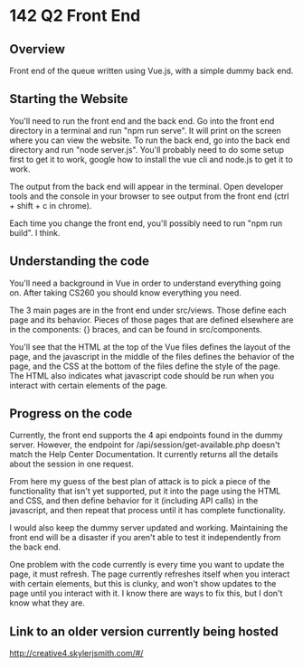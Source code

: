 # 142 Q2 Front End

## Overview
Front end of the queue written using Vue.js, with a simple dummy back end.

## Starting the Website
You'll need to run the front end and the back end. Go into the front end directory in a terminal and run "npm run serve". It will print on the screen where you can view the website. To run the back end, go into the back end directory and run "node server.js". You'll probably need to do some setup first to get it to work, google how to install the vue cli and node.js to get it to work.

The output from the back end will appear in the terminal. Open developer tools and the console in your browser to see output from the front end (ctrl + shift + c in chrome).

Each time you change the front end, you'll possibly need to run "npm run build". I think.

## Understanding the code
You'll need a background in Vue in order to understand everything going on. After taking CS260 you should know everything you need.

The 3 main pages are in the front end under src/views. Those define each page and its behavior. Pieces of those pages that are defined elsewhere are in the components: {} braces, and can be found in src/components.

You'll see that the HTML at the top of the Vue files defines the layout of the page, and the javascript in the middle of the files defines the behavior of the page, and the CSS at the bottom of the files define the style of the page. The HTML also indicates what javascript code should be run when you interact with certain elements of the page.

## Progress on the code
Currently, the front end supports the 4 api endpoints found in the dummy server. However, the endpoint for /api/session/get-available.php doesn't match the Help Center Documentation. It currently returns all the details about the session in one request.

From here my guess of the best plan of attack is to pick a piece of the functionality that isn't yet supported, put it into the page using the HTML and CSS, and then define behavior for it (including API calls) in the javascript, and then repeat that process until it has complete functionality.

I would also keep the dummy server updated and working. Maintaining the front end will be a disaster if you aren't able to test it independently from the back end.

One problem with the code currently is every time you want to update the page, it must refresh. The page currently refreshes itself when you interact with certain elements, but this is clunky, and won't show updates to the page until you interact with it. I know there are ways to fix this, but I don't know what they are.

## Link to an older version currently being hosted
http://creative4.skylerjsmith.com/#/
